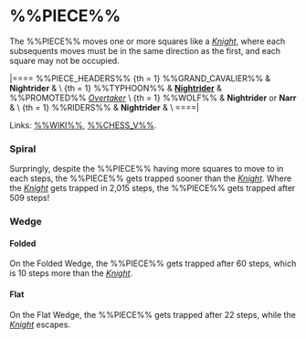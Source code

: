 # %%PIECE%%

The %%PIECE%% moves one or more squares like a [*Knight*](knight.html),
where each subsequents moves must be in the same direction as the
first, and each square may not be occupied.

|====
%%PIECE_HEADERS%%
{th = 1} %%GRAND_CAVALIER%%
       & **Nightrider**
       & \\
{th = 1} %%TYPHOON%%
       & [**Nightrider**](#chess-v:rules/typhoon-revised#Nightrider)
       & %%PROMOTED%% [*Overtaker*](king.html?piece=overtaker) \\
{th = 1} %%WOLF%%
       & **Nightrider** or **Narr**
       & \\
{th = 1} %%RIDERS%%
       & **Nightrider**
       & \\
====|

Links: [%%WIKI%%](#wiki:Nightrider_(chess)),
       [%%CHESS_V%%](#chess-v:piececlopedia.dir/knightrider.html).

### Spiral

Surpringly, despite the %%PIECE%% having more squares to move to in
each steps, the %%PIECE%% gets trapped sooner than the
[*Knight*](knight.html). Where the [*Knight*](knight.html) gets trapped
in 2,015 steps, the %%PIECE%% gets trapped after 509 steps!

### Wedge

#### Folded

On the Folded Wedge, the %%PIECE%% gets trapped after 60 steps, which is
10 steps more than the [*Knight*](knight.html).

#### Flat

On the Flat Wedge, the %%PIECE%% gets trapped after 22 steps, while
the [*Knight*](knight.html) escapes.
